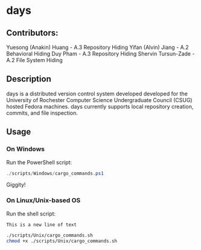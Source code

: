 # days

## Contributors:

Yuesong (Anakin) Huang - A.3 Repository Hiding
Yifan (Alvin) Jiang - A.2 Behavioral Hiding
Duy Pham - A.3 Repository Hiding
Shervin Tursun-Zade - A.2 File System Hiding

## Description

days is a distributed version control system developed developed for the University of Rochester
Computer Science Undergraduate Council (CSUG) hosted Fedora machines.
days currently supports local repository creation, commits, and file inspection.

## Usage

### On Windows

Run the PowerShell script:

```powershell
./scripts/Windows/cargo_commands.ps1
```

Giggity!

### On Linux/Unix-based OS

Run the shell script:

```
This is a new line of text
```

```bash
./scripts/Unix/cargo_commands.sh
chmod +x ./scripts/Unix/cargo_commands.sh
```
